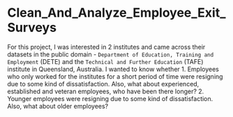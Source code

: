 # Clean_And_Analyze_Employee_Exit_Surveys
For this project, I was interested in 2 institutes and came across their datasets in the public domain - `Department of Education, Training and Employment` (DETE) and the `Technical and Further Education` (TAFE) institute in Queensland, Australia. I wanted to know whether 1. Employees who only worked for the institutes for a short period of time were resigning due to some kind of dissatisfaction. Also, what about experienced, established and veteran employees, who have been there longer? 2. Younger employees were resigning due to some kind of dissatisfaction. Also, what about older employees?
